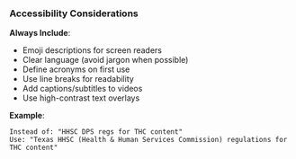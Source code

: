 ### Accessibility Considerations

**Always Include**:
- Emoji descriptions for screen readers
- Clear language (avoid jargon when possible)
- Define acronyms on first use
- Use line breaks for readability
- Add captions/subtitles to videos
- Use high-contrast text overlays

**Example**:
```
Instead of: "HHSC DPS regs for THC content"
Use: "Texas HHSC (Health & Human Services Commission) regulations for THC content"
```
